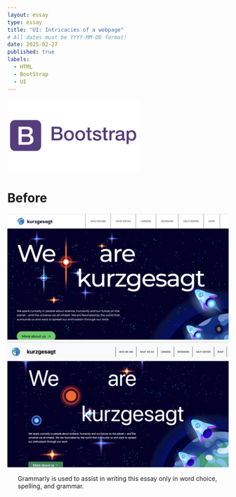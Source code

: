 ```yaml
---
layout: essay
type: essay
title: "UI: Intricacies of a webpage"
# All dates must be YYYY-MM-DD format!
date: 2025-02-27
published: true
labels:
  - HTML
  - BootStrap
  - UI
---
```


<img width="300px" class="rounded float-start pe-4" src="../img/UI-reflect/bootstrap-logo.png">

# Before

<div class="d-flex">
<img width="auto" class="rounded" src="../img/UI-reflect/kurzgesagt-home-port.png">
<img width="auto" class="rounded" src="../img/UI-reflect/my-kurzgesagt-home-port.png">
</div>




<ul>Grammarly is used to assist in writing this essay only in word choice, spelling, and grammar.</ul>
